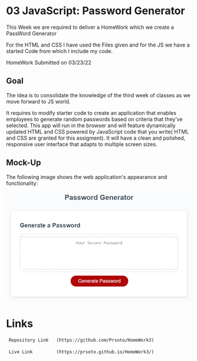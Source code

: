 # 03 JavaScript: Password Generator

This Week we are required to deliver a HomeWork which we create a PassWord Generator

For the HTML and CSS I have used the Files given and for the JS we have a started Code from which I include my code.

HomeWork Submitted on 03/23/22

## Goal 

  The idea is to consolidate the knowledge of the third week of classes as we move forward to JS world.
  
  It requires to modify starter code to create an application that enables employees to generate random passwords based on criteria that they’ve selected. This app will run in the browser and will feature dynamically updated HTML and CSS powered by JavaScript code that you write( HTML and CSS are granted for this assigment). It will have a clean and polished, responsive user interface that adapts to multiple screen sizes.


## Mock-Up

The following image shows the web application's appearance and functionality:

![The Password Generator application displays a red button to "Generate Password".](./Assets/03-javascript-homework-demo.png)

# Links 

     Repository Link   (https://github.com/Prsoto/HomeWork3)
     
     Live Link         (https://prsoto.github.io/HomeWork3/)
     
